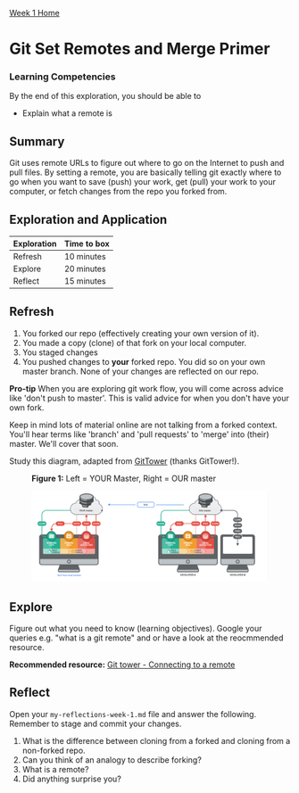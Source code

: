 [Week 1 Home](README.md)

# Git Set Remotes and Merge Primer 

### Learning Competencies
By the end of this exploration, you should be able to 

- Explain what a remote is


## Summary
Git uses remote URLs to figure out where to go on the Internet to push and pull files. By setting a remote, you are basically telling git exactly where to go when you want to save (push) your work, get (pull) your work to your computer, or fetch changes from the repo you forked from.

## Exploration and Application

Exploration | Time to box |
------------|----------|
Refresh | 10 minutes
Explore | 20 minutes 
Reflect | 15 minutes |


## Refresh
1. You forked our repo (effectively creating your own version of it). 
2. You made a copy (clone) of that fork on your local computer.
3. You staged changes 
4. You pushed changes to __your__ forked repo. You did so on your own master branch. None of your changes are reflected on our repo. 

__Pro-tip__  When you are exploring git work flow, you will come across advice like 'don't push to master'. This is valid advice for when you don't have your own fork.

Keep in mind lots of material online are not talking from a forked context. You'll hear terms like 'branch' and 'pull requests' to 'merge' into (their) master. We'll cover that soon.  

Study this diagram, adapted from [GitTower](https://www.git-tower.com/learn/git/ebook/en/command-line/remote-repositories/introduction) (thanks GitTower!). 

<figure>
  <figcaption>
    <p><strong>Figure 1:</strong> Left = YOUR Master, Right = OUR master</p>
  </figcaption>
  <img src="../images/github_10_fork.png" alt="Fork GitHub Repo"><br>

</figure>

## Explore 
Figure out what you need to know (learning objectives). 
Google your queries e.g. "what is a git remote" and or have a look at the reocmmended resource. 

__Recommended resource:__ [Git tower - Connecting to a remote](https://www.git-tower.com/learn/git/ebook/en/command-line/remote-repositories/connecting-remote-repositories#start)

## Reflect
Open your `my-reflections-week-1.md` file and answer the following. Remember to stage and commit your changes. 

1. What is the difference between cloning from a forked and cloning from a non-forked repo. 
2. Can you think of an analogy to describe forking?
3. What is a remote? 
4. Did anything surprise you?


